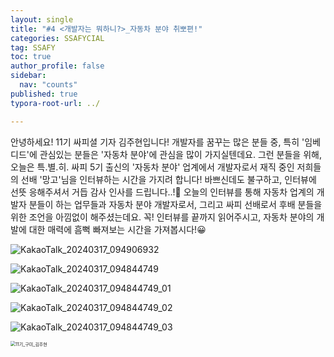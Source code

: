 ```yaml
---
layout: single
title: "#4 <개발자는 뭐하니?>_자동차 분야 취뽀편!"
categories: SSAFYCIAL
tag: SSAFY
toc: true
author_profile: false
sidebar:
  nav: "counts"
published: true
typora-root-url: ../

---
```


안녕하세요! 11기 싸피셜 기자 김주현입니다! 개발자를 꿈꾸는 많은 분들 중, 특히 '임베디드'에 관심있는 분들은 '자동차 분야'에 관심을 많이 가지실텐데요. 그런 분들을 위해, 오늘은 특.별.히. 싸피 5기 출신의 '자동차 분야' 업계에서 개발자로서 재직 중인 저희들의 선배 '망고'님을 인터뷰하는 시간을 가지려 합니다! 바쁘신데도 불구하고, 인터뷰에 선뜻 응해주셔서 거듭 감사 인사를 드립니다..!🙏 오늘의 인터뷰를 통해 자동차 업계의 개발자 분들이 하는 업무들과 자동차 분야 개발자로서, 그리고 싸피 선배로서 후배 분들을 위한 조언을 아낌없이 해주셨는데요. 꼭! 인터뷰를 끝까지 읽어주시고, 자동차 분야의 개발에 대한 매력에 흠뻑 빠져보는 시간을 가져봅시다!😀

![KakaoTalk_20240317_094906932](/images/2024-03-24-ssafycial_planned2/KakaoTalk_20240317_094906932.png)

![KakaoTalk_20240317_094844749](/images/2024-03-24-ssafycial_planned2/KakaoTalk_20240317_094844749.png)

![KakaoTalk_20240317_094844749_01](/images/2024-03-24-ssafycial_planned2/KakaoTalk_20240317_094844749_01.png)

![KakaoTalk_20240317_094844749_02](/images/2024-03-24-ssafycial_planned2/KakaoTalk_20240317_094844749_02.png)

![KakaoTalk_20240317_094844749_03](/images/2024-03-24-ssafycial_planned2/KakaoTalk_20240317_094844749_03.png)

<img src="/images/2024-03-24-ssafycial_planned2/11기_구미_김주현.png" alt="11기_구미_김주현" style="zoom:50%;" />
